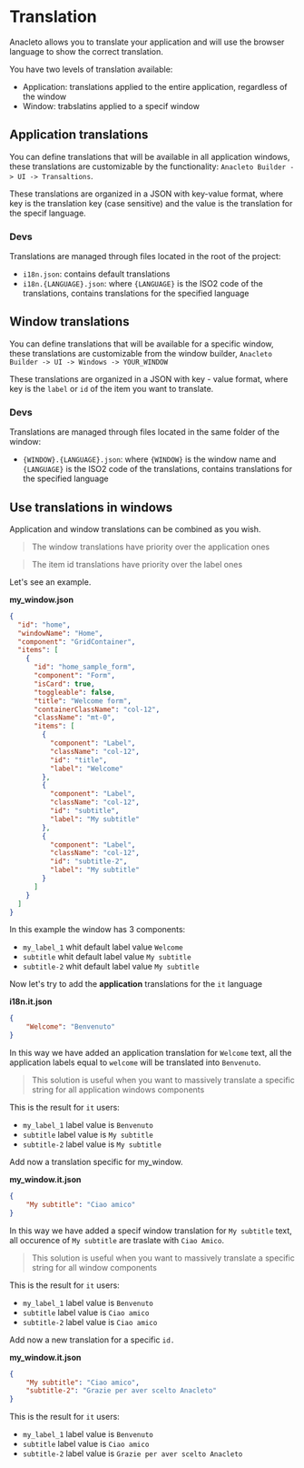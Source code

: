 # Translation
Anacleto allows you to translate your application and will use the browser language to show the correct translation.

You have two levels of translation available:
- Application: translations applied to the entire application, regardless of the window
- Window: trabslatins applied to a specif window

## Application translations
You can define translations that will be available in all application windows, these translations are customizable by the functionality: `Anacleto Builder -> UI -> Transaltions`.

These translations are organized in a JSON with key-value format, where key is the translation key (case sensitive) and the value is the translation for the specif language.

### Devs
Translations are managed through files located in the root of the project:
- `i18n.json`: contains default translations
- `i18n.{LANGUAGE}.json`: where `{LANGUAGE}` is the ISO2 code of the translations, contains translations for the specified language


## Window translations
You can define translations that will be available for a specific window, these translations are customizable from the window builder, `Anacleto Builder -> UI -> Windows -> YOUR_WINDOW`

These translations are organized in a JSON with key - value format, where key is the `label` or `id` of the item you want to translate.

### Devs
Translations are managed through files located in the same folder of the window:
- `{WINDOW}.{LANGUAGE}.json`: where `{WINDOW}` is the window name and `{LANGUAGE}` is the ISO2 code of the translations, contains translations for the specified language

## Use translations in windows
Application and window translations can be combined as you wish.

> The window translations have priority over the application ones

> The item id translations have priority over the label ones

Let's see an example.

**my_window.json**
```json
{
  "id": "home",
  "windowName": "Home",
  "component": "GridContainer",
  "items": [
    {
      "id": "home_sample_form",
      "component": "Form",
      "isCard": true,
      "toggleable": false,
      "title": "Welcome form",
      "containerClassName": "col-12",
      "className": "mt-0",
      "items": [
        {
          "component": "Label",
          "className": "col-12",
          "id": "title",
          "label": "Welcome"
        },
        {
          "component": "Label",
          "className": "col-12",
          "id": "subtitle",
          "label": "My subtitle"
        },
        {
          "component": "Label",
          "className": "col-12",
          "id": "subtitle-2",
          "label": "My subtitle"
        }
      ]
    }
  ]
}
```

In this example the window has 3 components:
- `my_label_1` whit default label value `Welcome`
- `subtitle` whit default label value `My subtitle`
- `subtitle-2` whit default label value `My subtitle`

Now let's try to add the **application** translations for the `it` language

**i18n.it.json**
```json
{
    "Welcome": "Benvenuto"
}
```

In this way we have added an application translation for `Welcome` text, all the application labels equal to `welcome` will be translated into `Benvenuto`.

> This solution is useful when you want to massively translate a specific string for all application windows components

This is the result for `it` users:
- `my_label_1` label value is `Benvenuto`
- `subtitle` label value is `My subtitle`
- `subtitle-2` label value is `My subtitle`

Add now a translation specific for my_window.

**my_window.it.json**
```json
{
    "My subtitle": "Ciao amico"
}
```

In this way we have added a specif window translation for `My subtitle` text, all occurence of `My subtitle` are traslate with `Ciao Amico`.

> This solution is useful when you want to massively translate a specific string for all window components

This is the result for `it` users:
- `my_label_1` label value is `Benvenuto`
- `subtitle` label value is `Ciao amico`
- `subtitle-2` label value is `Ciao amico`

Add now a new translation for a specific `id.`

**my_window.it.json**
```json
{
    "My subtitle": "Ciao amico",
    "subtitle-2": "Grazie per aver scelto Anacleto"
}
```

This is the result for `it` users:
- `my_label_1` label value is `Benvenuto`
- `subtitle` label value is `Ciao amico`
- `subtitle-2` label value is `Grazie per aver scelto Anacleto`